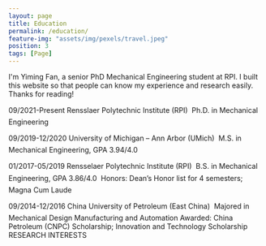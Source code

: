 ```yaml
---
layout: page
title: Education
permalink: /education/
feature-img: "assets/img/pexels/travel.jpeg"
position: 3
tags: [Page]
---
```


I'm Yiming Fan, a senior PhD Mechanical Engineering student at RPI. I built this website so that people can know my experience and research easily. Thanks for reading!

09/2021-Present
Rensslaer Polytechnic Institute (RPI)
 Ph.D. in Mechanical Engineering

09/2019-12/2020
University of Michigan – Ann Arbor (UMich)
 M.S. in Mechanical Engineering, GPA 3.94/4.0

01/2017-05/2019
Rensselaer Polytechnic Institute (RPI)
 B.S. in Mechanical Engineering, GPA 3.86/4.0
 Honors: Dean’s Honor list for 4 semesters; Magna Cum Laude

09/2014-12/2016
China University of Petroleum (East China)
 Majored in Mechanical Design Manufacturing and Automation
Awarded: China Petroleum (CNPC) Scholarship; Innovation and Technology Scholarship
RESEARCH INTERESTS
